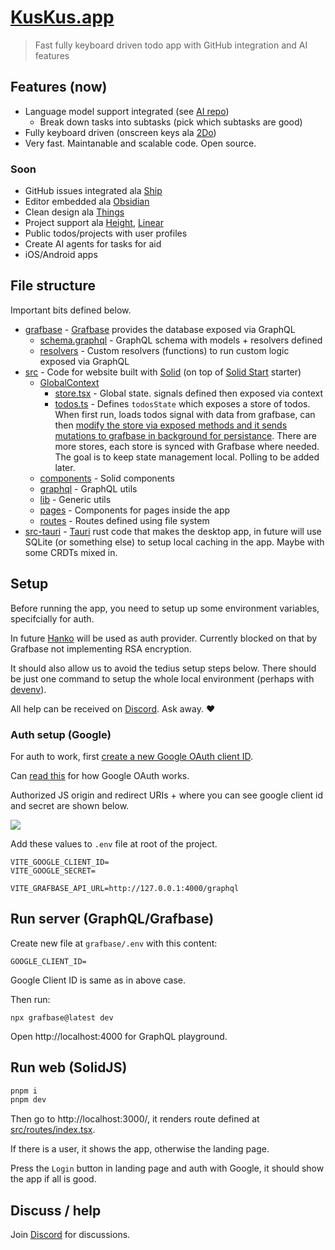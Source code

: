 # [KusKus.app](https://kuskus.app)

> Fast fully keyboard driven todo app with GitHub integration and AI features

## Features (now)

- Language model support integrated (see [AI repo](https://github.com/kuskusapp/ai))
  - Break down tasks into subtasks (pick which subtasks are good)
- Fully keyboard driven (onscreen keys ala [2Do](https://www.2doapp.com/))
- Very fast. Maintanable and scalable code. Open source.

### Soon

- GitHub issues integrated ala [Ship](https://www.realartists.com/blog/ship-20.html)
- Editor embedded ala [Obsidian](https://obsidian.md/)
- Clean design ala [Things](https://culturedcode.com/things/)
- Project support ala [Height](https://height.app/), [Linear](https://linear.app/)
- Public todos/projects with user profiles
- Create AI agents for tasks for aid
- iOS/Android apps

## File structure

Important bits defined below.

- [grafbase](grafbase) - [Grafbase](https://grafbase.com/) provides the database exposed via GraphQL
  - [schema.graphql](grafbase/schema.graphql) - GraphQL schema with models + resolvers defined
  - [resolvers](grafbase/resolvers) - Custom resolvers (functions) to run custom logic exposed via GraphQL
- [src](src) - Code for website built with [Solid](https://www.solidjs.com/) (on top of [Solid Start](https://github.com/solidjs/solid-start) starter)
  - [GlobalContext](src/GlobalContext)
    - [store.tsx](src/GlobalContext/store.tsx) - Global state. signals defined then exposed via context
    - [todos.ts](src/GlobalContext/todos.ts) - Defines `todosState` which exposes a store of todos. When first run, loads todos signal with data from grafbase, can then [modify the store via exposed methods and it sends mutations to grafbase in background for persistance](https://twitter.com/nikitavoloboev/status/1651358480526106624). There are more stores, each store is synced with Grafbase where needed. The goal is to keep state management local. Polling to be added later.
  - [components](src/components) - Solid components
  - [graphql](src/graphql) - GraphQL utils
  - [lib](src/lib) - Generic utils
  - [pages](src/pages) - Components for pages inside the app
  - [routes](src/routes) - Routes defined using file system
- [src-tauri](src-tauri) - [Tauri](https://tauri.app) rust code that makes the desktop app, in future will use SQLite (or something else) to setup local caching in the app. Maybe with some CRDTs mixed in.

## Setup

Before running the app, you need to setup up some environment variables, specifcially for auth.

In future [Hanko](https://www.hanko.io/) will be used as auth provider. Currently blocked on that by Grafbase not implementing RSA encryption.

It should also allow us to avoid the tedius setup steps below. There should be just one command to setup the whole local environment (perhaps with [devenv](https://devenv.sh/)).

All help can be received on [Discord](https://discord.gg/f8YHjyrX3h). Ask away. ♥️

### Auth setup (Google)

For auth to work, first [create a new Google OAuth client ID](https://console.cloud.google.com/apis/credentials/oauthclient).

Can [read this](https://developers.google.com/identity/protocols/oauth2) for how Google OAuth works.

Authorized JS origin and redirect URIs + where you can see google client id and secret are shown below.

![](https://images.nikiv.dev/kuskus-oauth-settings.png)

Add these values to `.env` file at root of the project.

```
VITE_GOOGLE_CLIENT_ID=
VITE_GOOGLE_SECRET=

VITE_GRAFBASE_API_URL=http://127.0.0.1:4000/graphql
```

## Run server (GraphQL/Grafbase)

Create new file at `grafbase/.env` with this content:

```
GOOGLE_CLIENT_ID=
```

Google Client ID is same as in above case.

Then run:

```
npx grafbase@latest dev
```

Open http://localhost:4000 for GraphQL playground.

## Run web (SolidJS)

```bash
pnpm i
pnpm dev
```

Then go to http://localhost:3000/, it renders route defined at [src/routes/index.tsx](src/routes/index.tsx).

If there is a user, it shows the app, otherwise the landing page.

Press the `Login` button in landing page and auth with Google, it should show the app if all is good.

## Discuss / help

Join [Discord](https://discord.gg/f8YHjyrX3h) for discussions.
